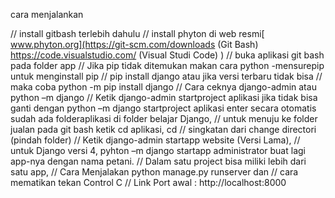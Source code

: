 cara menjalankan

// install gitbash terlebih dahulu
// install phyton di web resmi[ www.phyton.org](https://git-scm.com/downloads (Git Bash) 
https://code.visualstudio.com/ (Visual Studi 
Code) )
// buka aplikasi git bash pada folder app
// Jika pip tidak ditemukan makan cara python -mensurepip untuk menginstall pip 
// pip install django atau jika versi terbaru tidak bisa 
// maka coba python -m pip install django 
// Cara ceknya django-admin atau python –m django 
// Ketik django-admin startproject aplikasi jika tidak bisa ganti dengan python –m django startproject aplikasi enter secara otomatis sudah ada folderaplikasi di folder belajar Django, 
// untuk menuju ke folder jualan pada git bash ketik cd aplikasi, cd 
// singkatan dari change directori (pindah folder) 
// Ketik django-admin startapp website (Versi Lama), 
// untuk Django versi 4, pyhton –m django startapp administrator buat lagi app-nya dengan nama petani. 
// Dalam satu project bisa miliki lebih dari satu app, 
// Cara Menjalakan python manage.py runserver dan 
// cara mematikan tekan Control C 
// Link Port awal : http://localhost:8000 

